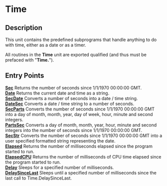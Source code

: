 
# Time

## Description
This unit contains the predefined subprograms that handle anything to do with time, either as a date or as a timer.

All routines in the **Time** unit are exported qualified (and thus must be prefaced with "**Time.**").


## Entry Points

[**Sec**](time_sec.html)   Returns the number of seconds since 1/1/1970 00:00:00 GMT.  
[**Date**](time_date.html)   Returns the current date and time as a string.  
[**SecDate**](time_secdate.html)   Converts a number of seconds into a date / time string.  
[**DateSec**](time_datesec.html)   Converts a date / time string to a number of seconds.  
[**SecParts**](time_secparts.html)   Converts the number of seconds since 1/1/1970 00:00:00 GMT into a day of month, month, year, day of week, hour, minute and second integers.  
[**PartsSec**](time_partssec.html)   Converts a day of month, month, year, hour, minute and second integers into the number of seconds since 1/1/1970 00:00:00 GMT.  
[**SecStr**](time_secstr.html)   Converts the number of seconds since 1/1/1970 00:00:00 GMT into a user specified formatted string representing the date.  
[**Elapsed**](time_elapsed.html)   Returns the number of milliseconds elapsed since the program started to run.  
[**ElapsedCPU**](time_elapsedcpu.html)   Returns the number of milliseconds of CPU time elapsed since the program started to run.  
[**Delay**](time_delay.html)   Sleeps for a specified number of milliseconds.  
[**DelaySinceLast**](time_delaysincelast.html)   Sleeps until a specified number of milliseconds since the last call to Time.DelaySinceLast.  
